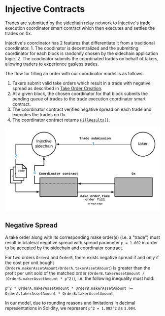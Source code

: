 # Injective Contracts

Trades are submitted by the sidechain relay network to Injective's trade execution coordinator smart contract which then executes and settles the trades on 0x.

Injective's coordinator has 2 features that differentiate it from a traditional coordinator. 1. The coodinator is decentralized and the submitting coordinator for each block is randomly chosen by the sidechain application logic. 2. The coodinator submits the coordinated trades on behalf of takers, allowing traders to experience gasless trades.

The flow for filling an order with our coordinator model is as follows:

1. Takers submit valid take orders which result in a trade with negative spread as described in [Take Order Creation](contracts.md#take-order-creation). 
2. At a given block, the chosen coordinator for that block submits the pending queue of trades to the trade execution coordinator smart contract. 
3. The coordinator contract verifies negative spread on each trade and executes the trades on 0x. 
4. The coordinator contract returns [`FillResults[]`](https://github.com/0xProject/0x-protocol-specification/blob/master/v2/v2-specification.md#fillresults). 

![](../.gitbook/assets/trade-flow.png)

## Negative Spread

A take order along with its corresponding make order\(s\) \(i.e. a "trade"\) must result in bilateral negative spread with spread parameter `p = 1.002` in order to be accepted by the sidechain and coordinator contract.

For two orders `OrderA` and `OrderB`, there exists negative spread if and only if the cost per unit bought \(`OrderA.makerAssetAmount/OrderA.takerAssetAmount`\) is greater than the profit per unit sold of the matched order \(`OrderB.takerAssetAmount / (OrderB.makerAssetAmount * p^2)`\), i.e. the following inequality must hold:

`p^2 * OrderA.makerAssetAmount * OrderB.makerAssetAmount >= OrderA.takerAssetAmount * OrderB.takerAssetAmount`

In our model, due to rounding reasons and limitations in decimal representations in Solidity, we represent `p^2 = 1.002^2` as `1.004`.

